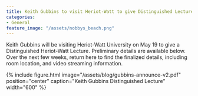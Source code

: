 ```yaml
---
title: Keith Gubbins to visit Heriot-Watt to give Distinguished Lecture (updated 22 April)
categories:
- General
feature_image: "/assets/nobbys_beach.png"
---
```


Keith Gubbins will be visiting Heriot-Watt University on May 19 to give a Distinguished Heriot-Watt Lecture. Preliminary details are available below. Over the next few weeks, return here to find the finalized details, including room location, and video streaming information. 

{% include figure.html image="/assets/blog/gubbins-announce-v2.pdf" position="center" caption="Keith Gubbins Distinguished Lecture" width="600" %}